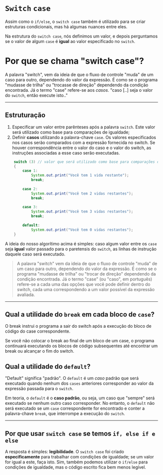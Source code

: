 # `Switch` `case`
Assim como o `if/else`, o `switch case` também é utilizado para 
se criar estruturas condicionais, mas há algumas nuances entre eles.

Na estrutura do `switch case`, nós definimos um valor, e depois perguntamos
se o valor de algum `case` é __igual__ ao valor especificado no `switch`.

# Por que se chama "switch case"?
A palavra "switch", vem da ideia de que o fluxo de controle "muda" de um caso para outro, dependendo do 
valor da expressão. É como se o programa "mudasse de trilha" ou "trocasse de direção" dependendo da condição 
encontrada. Já o termo "case" refere-se aos _casos_. "caso [..] seja o valor do `switch`, então execute isto.."  

___

## Estruturação
1. Especificar um valor entre parênteses após a palavra `switch`. Este valor será utilizado como base para comparações de igualdade;
2. Definir __casos__ utilizando a palavra-chave `case`. Os valores especificados nos casos serão comparados com a expressão fornecida no switch. Se houver correspondência entre o valor do caso e o valor do switch, as instruções associadas a esse caso serão executadas.
```java
    switch (3) // valor que será utilizado como base para comparações de igualdade. 
    {
        case 1: 
            System.out.print("Você tem 1 vida restante");
            break;
            
        case 2:
            System.out.print("Você tem 2 vidas restantes");
            break;
            
        case 3:
            System.out.print("Você tem 3 vidas restantes");
            break;
        
        default:
            System.out.print("Você tem 0 vidas restantes");
    }
```

A ideia do nosso algorítimo acima é simples: caso algum valor entre os `case` seja
__igual__ valor passado para o paretensis do `switch`, as linhas de instrução
daquele caso será executado. 

> A palavra "switch" vem da ideia de que o fluxo de controle "muda" de um caso para outro, dependendo do valor da expressão. É como se o programa "mudasse de trilha" ou "trocar de direção" dependendo da condição encontrada. Já o termo "case" (ou "caso", em português) refere-se a cada uma das opções que você pode definir dentro do switch, cada uma correspondendo a um valor possível da expressão avaliada.

_________________________________

## Qual a utilidade do `break` em cada bloco de `case`?
O break instrui o programa a sair do switch após a execução do bloco de código do case correspondente.

Se você não colocar o break ao final de um bloco de um case, o programa continuará executando os blocos de código subsequentes até encontrar um break ou alcançar o fim do switch.

## Qual a utilidade do `default`?
"Default" significa "padrão". O `default` é um _caso_ padrão que será executado quando nenhum dos `cases` anteriores corresponder ao valor da expressão passada para o `switch`.

Em teoria, o `default` é o **caso padrão**, ou seja, um caso que "sempre" será executado se nenhum outro caso corresponder. No entanto, o `default` não será executado se um `case` correspondente for encontrado e conter a palavra-chave `break`, que interrompe a execução do `switch`.

_________________________________

## Por que usar `switch case` se temos `if, else if e else`
A resposta é simples: **legibilidade**. O `switch case` foi criado **especificamente** para trabalhar com condições de igualdade; se um valor for igual a este, faça isto. Sim, também podemos utilizar o `if/else` para condições de igualdade, mas o código escrito fica bem menos legível.


